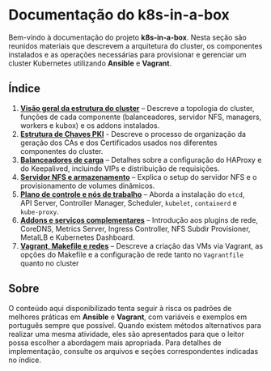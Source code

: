 # Documentação do k8s-in-a-box

Bem-vindo à documentação do projeto **k8s‑in‑a-box**. Nesta seção são reunidos materiais que descrevem a arquitetura do cluster, os componentes instalados e as operações necessárias para provisionar e gerenciar um cluster Kubernetes utilizando **Ansible** e **Vagrant**.

## Índice

1. **[Visão geral da estrutura do cluster](./estrutura.md)** – Descreve a topologia do cluster, funções de cada componente (balanceadores, servidor NFS, managers, workers e kubox) e os addons instalados.
1. **[Estrutura de Chaves PKI](./estrutura-pki.md)** - Descreve o processo de organização da geração dos CAs e dos Certificados usados nos diferentes componentes do cluster.
2. **[Balanceadores de carga](./balanceadores.md)** – Detalhes sobre a configuração do HAProxy e do Keepalived, incluindo VIPs e distribuição de requisições.
3. **[Servidor NFS e armazenamento](./nfs.md)** – Explica o setup do servidor NFS e o provisionamento de volumes dinâmicos.
4. **[Plano de controle e nós de trabalho](./nodos.md)** – Aborda a instalação do `etcd`, API Server, Controller Manager, Scheduler, `kubelet`, `containerd` e `kube‑proxy`.
5. **[Addons e serviços complementares](./addons.md)** – Introdução aos plugins de rede, CoreDNS, Metrics Server, Ingress Controller, NFS Subdir Provisioner, MetalLB e Kubernetes Dashboard.
6. **[Vagrant, Makefile e redes](./provisionamento.md)** – Descreve a criação das VMs via Vagrant, as opções do Makefile e a configuração de rede tanto no `Vagrantfile` quanto no cluster

## Sobre

O conteúdo aqui disponibilizado tenta seguir à risca os padrões de melhores práticas em **Ansible** e **Vagrant**, com variáveis e exemplos em português sempre que possível. Quando existem métodos alternativos para realizar uma mesma atividade, eles são apresentados para que o leitor possa escolher a abordagem mais apropriada. Para detalhes de implementação, consulte os arquivos e seções correspondentes indicadas no índice.
